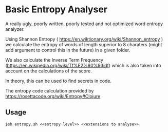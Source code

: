 # Basic Entropy Analyser

A really ugly, poorly written, poorly tested and not optimized word entropy analyzer.

Using Shannon Entropy ( https://en.wiktionary.org/wiki/Shannon_entropy ) we calculate the entropy of words of length superior to 8 charaters (might add argument to control this in the future) in a given folder.

We also calculate the Inverse Term Frequency (https://en.wikipedia.org/wiki/Tf%E2%80%93idf) which is also taken into account on the calculations of the score.

In theory, this can be used to find secrets in code.

The entropy code calculation provided by https://rosettacode.org/wiki/Entropy#Clojure  

## Usage
	$sh entropy.sh <<entropy level>> <<extensions to analyse>>
